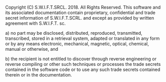 Copyright (C) S.W.I.F.T.SRCL. 2018. All Rights Reserved.
This software and its associated documentation contain proprietary, confidential and trade secret information of S.W.I.F.T.SCRL. and except as provided by written agreement with S.W.I.F.T. sc.

a) no part may be disclosed, distributed, reproduced,
   transmitted, transcribed, stored in a retrieval system, adapted
   or translated in any form or by any means electronic,
   mechanical, magnetic, optical, chemical, manual or otherwise,
   and

b) the recipient is not entitled to discover through reverse
   engineering or reverse compiling or other such techniques or
   processes the trade secrets contained in the software code or
   to use any such trade secrets contained therein or in the
   documentation.
